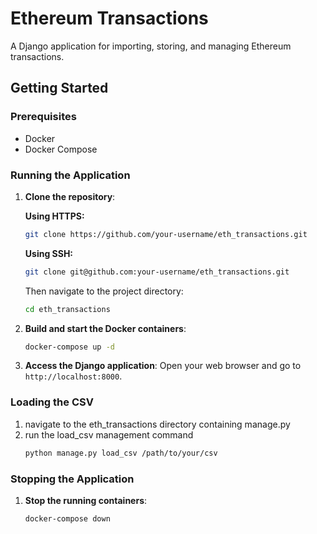 # Ethereum Transactions

A Django application for importing, storing, and managing Ethereum transactions.

## Getting Started

### Prerequisites

- Docker
- Docker Compose

### Running the Application

1. **Clone the repository**:

    **Using HTTPS:**
    ```bash
    git clone https://github.com/your-username/eth_transactions.git
    ```

    **Using SSH:**
    ```bash
    git clone git@github.com:your-username/eth_transactions.git
    ```

    Then navigate to the project directory:
    ```bash
    cd eth_transactions
    ```

2. **Build and start the Docker containers**:
    ```bash
    docker-compose up -d
    ```

3. **Access the Django application**:
    Open your web browser and go to `http://localhost:8000`.

### Loading the CSV
1. navigate to the eth_transactions directory containing manage.py
2. run the load_csv management command
    ```bash
    python manage.py load_csv /path/to/your/csv
    ```

### Stopping the Application

1. **Stop the running containers**:
    ```bash
    docker-compose down
    ```

